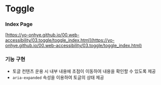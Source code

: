 # Toggle

### Index Page

[https://yo-onhye.github.io/00.web-accessibility/03.toggle/toggle_index.html](https://yo-onhye.github.io/00.web-accessibility/03.toggle/toggle_index.html)

### 기능 구현

- 토글 컨텐츠 운용 시 내부 내용에 초점이 이동하여 내용을 확인할 수 있도록 제공
- `aria-expanded` 속성을 이용하여 토글의 상태 제공
